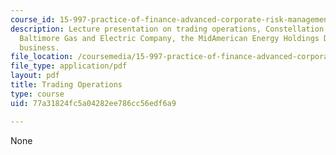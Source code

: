 ```yaml
---
course_id: 15-997-practice-of-finance-advanced-corporate-risk-management-spring-2009
description: Lecture presentation on trading operations, Constellation Energy, the
  Baltimore Gas and Electric Company, the MidAmerican Energy Holdings Deal, and trading
  business.
file_location: /coursemedia/15-997-practice-of-finance-advanced-corporate-risk-management-spring-2009/77a31824fc5a04282ee786cc56edf6a9_MIT15_997s09_lec03_3.pdf
file_type: application/pdf
layout: pdf
title: Trading Operations
type: course
uid: 77a31824fc5a04282ee786cc56edf6a9

---
```

None